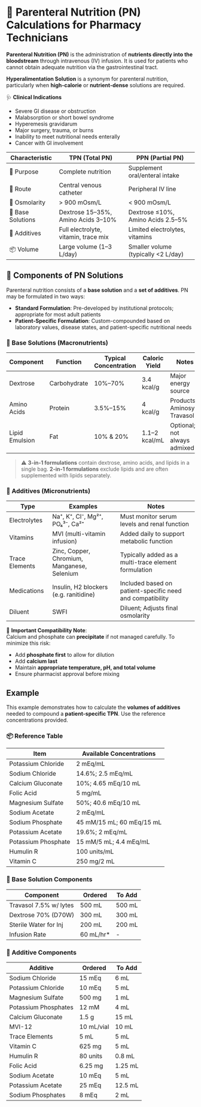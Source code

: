 # 🧮 Parenteral Nutrition (PN) Calculations for Pharmacy Technicians

<!-- 
## Reference

Pharmacy Calculations, 6e; Morton Publishing | Chapter 32
-->

**Parenteral Nutrition (PN)** is the administration of **nutrients directly into the bloodstream** through intravenous (IV) infusion. It is used for patients who cannot obtain adequate nutrition via the gastrointestinal tract.

**Hyperalimentation Solution** is a synonym for parenteral nutrition, particularly when **high-calorie** or **nutrient-dense** solutions are required.

🩺 **Clinical Indications**

- Severe GI disease or obstruction
- Malabsorption or short bowel syndrome
- Hyperemesis gravidarum
- Major surgery, trauma, or burns
- Inability to meet nutritional needs enterally
- Cancer with GI involvement

| Characteristic | TPN (Total PN) | PPN (Partial PN) |
|----------------|----------------|------------------|
| 🧠 Purpose | Complete nutrition | Supplement oral/enteral intake |
| 💉 Route | Central venous catheter | Peripheral IV line |
| 🧪 Osmolarity | > 900 mOsm/L | < 900 mOsm/L |
| 🧱 Base Solutions | Dextrose 15–35%, Amino Acids 3–10% | Dextrose ≤10%, Amino Acids 2.5–5% |
| 🧂 Additives | Full electrolyte, vitamin, trace mix | Limited electrolytes, vitamins |
| 📦 Volume | Large volume (1–3 L/day) | Smaller volume (typically <2 L/day) |

## 🧩 Components of PN Solutions

Parenteral nutrition consists of a **base solution** and a **set of additives**. PN may be formulated in two ways:

- **Standard Formulation**: Pre-developed by institutional protocols; appropriate for most adult patients
- **Patient-Specific Formulation**: Custom-compounded based on laboratory values, disease states, and patient-specific nutritional needs

### 🧱 Base Solutions (Macronutrients)

| Component | Function | Typical Concentration | Caloric Yield | Notes |
|-----------|----------|-----------------------|---------------|-------|
| Dextrose | Carbohydrate | 10%–70% | 3.4 kcal/g | Major energy source |
| Amino Acids | Protein | 3.5%–15% | 4 kcal/g | Products: Aminosyn, Travasol |
| Lipid Emulsion | Fat | 10% & 20% | 1.1–2 kcal/mL | Optional; not always admixed |

> ⚠️ **3-in-1 formulations** contain dextrose, amino acids, and lipids in a single bag. **2-in-1 formulations** exclude lipids and are often supplemented with lipids separately.

### 💊 Additives (Micronutrients)

| Type | Examples | Notes |
|------|----------|-------|
| Electrolytes | Na⁺, K⁺, Cl⁻, Mg²⁺, PO₄³⁻, Ca²⁺ | Must monitor serum levels and renal function |
| Vitamins | MVI (multi-vitamin infusion) | Added daily to support metabolic function |
| Trace Elements | Zinc, Copper, Chromium, Manganese, Selenium | Typically added as a multi-trace element formulation |
| Medications | Insulin, H2 blockers (e.g. ranitidine) | Included based on patient-specific need and compatibility |
| Diluent | SWFI | Diluent; Adjusts final osmolarity |

🚨 **Important Compatibility Note**:  
Calcium and phosphate can **precipitate** if not managed carefully. To minimize this risk:

- Add **phosphate first** to allow for dilution
- Add **calcium last**
- Maintain **appropriate temperature, pH, and total volume**
- Ensure pharmacist approval before mixing

## Example

This example demonstrates how to calculate the **volumes of additives** needed to compound a **patient-specific TPN**. Use the reference concentrations provided.

### 📦 Reference Table

| **Item**              | **Available Concentrations**               |
|-----------------------|--------------------------------------------|
| Potassium Chloride    | 2 mEq/mL                                   |
| Sodium Chloride       | 14.6%; 2.5 mEq/mL                          |
| Calcium Gluconate     | 10%; 4.65 mEq/10 mL                        |
| Folic Acid            | 5 mg/mL                                    |
| Magnesium Sulfate     | 50%; 40.6 mEq/10 mL                        |
| Sodium Acetate        | 2 mEq/mL                                   |
| Sodium Phosphate      | 45 mM/15 mL; 60 mEq/15 mL                  |
| Potassium Acetate     | 19.6%; 2 mEq/mL                            |
| Potassium Phosphate   | 15 mM/5 mL; 4.4 mEq/mL                     |
| Humulin R             | 100 units/mL                               |
| Vitamin C             | 250 mg/2 mL                                |

### 🧱 Base Solution Components

| **Component**           | **Ordered** | **To Add** |
|-------------------------|-------------|------------|
| Travasol 7.5% w/ lytes  | 500 mL      | 500 mL     |
| Dextrose 70% (D70W)     | 300 mL      | 300 mL     |
| Sterile Water for Inj   | 200 mL      | 200 mL     |
| Infusion Rate           | 60 mL/hr*   | -          |

### 💊 Additive Components

| **Additive**            | **Ordered** | **To Add** |
|-------------------------|-------------|------------|
| Sodium Chloride         | 15 mEq      | 6 mL |
| Potassium Chloride      | 10 mEq      | 5 mL |
| Magnesium Sulfate       | 500 mg      | 1 mL |
| Potassium Phosphates    | 12 mM       | 4 mL |
| Calcium Gluconate       | 1.5 g       | 15 mL |
| MVI-12                  | 10 mL/vial  | 10 mL |
| Trace Elements          | 5 mL        | 5 mL |
| Vitamin C               | 625 mg      | 5 mL |
| Humulin R               | 80 units    | 0.8 mL |
| Folic Acid              | 6.25 mg     | 1.25 mL |
| Sodium Acetate          | 10 mEq      | 5 mL |
| Potassium Acetate       | 25 mEq      | 12.5 mL |
| Sodium Phosphates       | 8 mEq       | 2 mL |
